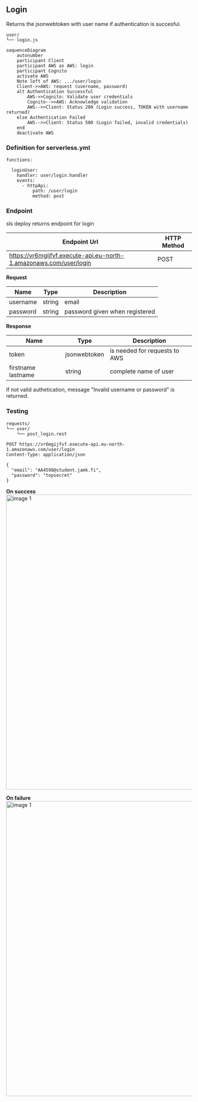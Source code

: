 ## Login

Returns the jsonwebtoken with user name if authentication is succesful.

```
user/
└── login.js 
```

<!-- ### Sequence diagram-->

```mermaid
sequenceDiagram
    autonumber
    participant Client
    participant AWS as AWS: login
    participant Cognito
    activate AWS
    Note left of AWS: .../user/login
    Client->>AWS: request (username, password)
    alt Authentication Successful
        AWS->>Cognito: Validate user credentials
        Cognito-->>AWS: Acknowledge validation
        AWS-->>Client: Status 200 (Login success, TOKEN with username returned)
    else Authentication Failed
        AWS-->>Client: Status 500 (Login failed, invalid credentials)
    end
    deactivate AWS
```

### Definition for serverless.yml

`functions:`
```
  loginUser:
    handler: user/login.handler
    events:
      - httpApi:
          path: /user/login
          method: post
```

### Endpoint
sls deploy returns endpoint for login

| Endpoint Url            | HTTP Method |
|-------------------------|-------------|
| https://vr6mgijfvf.execute-api.eu-north-1.amazonaws.com/user/login     | POST         |


**Request**

| Name         | Type                                   | Description                                                |
|--------------|----------------------------------------|------------------------------------------------------------|
| username   | string                                 |  email|
| password         | string | password given when registered


**Response**

| Name            | Type           | Description                                           |
|-----------------|----------------|-------------------------------------------------------|
| token         | jsonwebtoken          | is needed for requests to AWS |
| firstname lastname         | string          | complete name of user |

If not valid authetication, message "Invalid username or password" is returned.


### Testing

```
requests/
└── user/
    └── post_login.rest
```

```
POST https://vr6mgijfvf.execute-api.eu-north-1.amazonaws.com/user/login
Content-Type: application/json

{
  "email": "AA4598@student.jamk.fi",
  "password": "topsecret"
}
```
**On success**
<img src="../../img2/login_test.png" alt="image 1" width="800" style="display: block; margin: 0;"/>

**On failure**
<img src="../../img2/login_test_error.png" alt="image 1" width="800" style="display: block; margin: 0;"/>